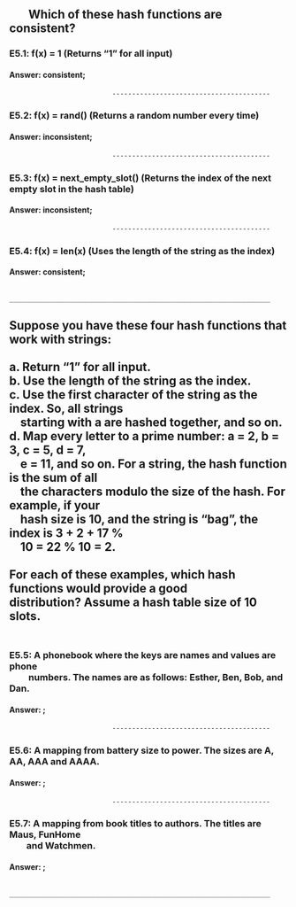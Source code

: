 ## &nbsp;&nbsp;&nbsp;&nbsp;&nbsp;&nbsp;&nbsp;Which of these hash functions are consistent?

### E5.1: f(x) = 1 (Returns “1” for all input)

#### Answer: consistent;

                	          ----------------------------------------

### E5.2: f(x) = rand() (Returns a random number every time)

#### Answer: inconsistent;

                	          ----------------------------------------

### E5.3: f(x) = next_empty_slot() (Returns the index of the next empty slot in the hash table)

#### Answer: inconsistent;

                	          ----------------------------------------

### E5.4: f(x) = len(x) (Uses the length of the string as the index)

#### Answer: consistent;

		    __________________________________________________________________

<h2>Suppose you have these four hash functions that work with strings:<br><br>
a. Return “1” for all input.<br>
b. Use the length of the string as the index.<br>
c. Use the first character of the string as the index. So, all strings<br>
&nbsp;&nbsp;&nbsp;&nbsp;starting with a are hashed together, and so on.<br>
d. Map every letter to a prime number: a = 2, b = 3, c = 5, d = 7,<br>
&nbsp;&nbsp;&nbsp;&nbsp;e = 11, and so on. For a string, the hash function is the sum of all<br>
&nbsp;&nbsp;&nbsp;&nbsp;the characters modulo the size of the hash. For example, if your<br>
&nbsp;&nbsp;&nbsp;&nbsp;hash size is 10, and the string is “bag”, the index is 3 + 2 + 17 %<br>
&nbsp;&nbsp;&nbsp;&nbsp;10 = 22 % 10 = 2.<br><br>
For each of these examples, which hash functions would provide a good<br>
distribution? Assume a hash table size of 10 slots.<br><br></h2>

<h3>E5.5: A phonebook where the keys are names and values are phone<br>
&nbsp;&nbsp;&nbsp;&nbsp;&nbsp;&nbsp;&nbsp;&nbsp;&nbsp;numbers. The names are as follows: Esther, Ben, Bob, and Dan.</h3>

<h4>Answer: ;</h4>

                	          ----------------------------------------
                           
### E5.6: A mapping from battery size to power. The sizes are A, AA, AAA and AAAA.

<h4>Answer: ;</h4>

                	          ----------------------------------------
                           
<h3>E5.7: A mapping from book titles to authors. The titles are Maus, FunHome <br> 
&nbsp;&nbsp;&nbsp;&nbsp;&nbsp;&nbsp;&nbsp;&nbsp;and Watchmen.</h3>

<h4>Answer: ;</h4>

		    __________________________________________________________________
